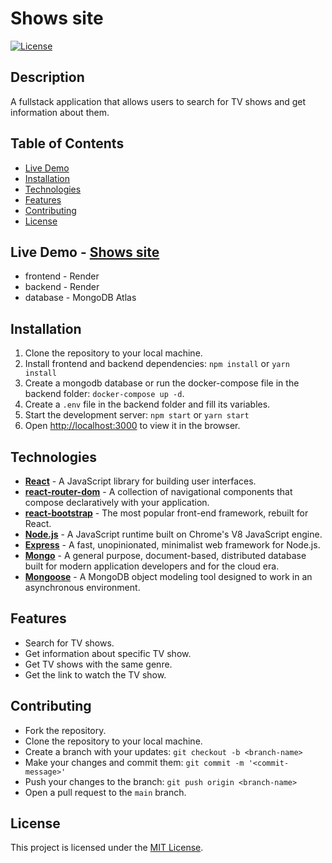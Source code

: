 # Shows site

[![License](https://img.shields.io/badge/license-MIT-blue.svg)](LICENSE)

## Description

A fullstack application that allows users to search for TV shows and get information about them.

## Table of Contents

- [Live Demo](#live-demo---shows-site)
- [Installation](#installation)
- [Technologies](#technologies)
- [Features](#features)
- [Contributing](#contributing)
- [License](#license)

## Live Demo - [Shows site](https://shows-site-frontend.onrender.com/)

- frontend - Render
- backend - Render
- database - MongoDB Atlas

## Installation

1. Clone the repository to your local machine.
2. Install frontend and backend dependencies: `npm install` or `yarn install`
3. Create a mongodb database or run the docker-compose file in the backend folder: `docker-compose up -d`.
4. Create a `.env` file in the backend folder and fill its variables.
5. Start the development server: `npm start` or `yarn start`
6. Open [http://localhost:3000](http://localhost:3000) to view it in the browser.

## Technologies

- **[React](https://reactjs.org/)** - A JavaScript library for building user interfaces.
- **[react-router-dom](https://reactrouter.com/web/guides/quick-start)** - A collection of navigational components that compose declaratively with your application.
- **[react-bootstrap](https://react-bootstrap.github.io/)** - The most popular front-end framework, rebuilt for React.
- **[Node.js](https://nodejs.org/en/)** - A JavaScript runtime built on Chrome's V8 JavaScript engine.
- **[Express](https://expressjs.com/)** - A fast, unopinionated, minimalist web framework for Node.js.
- **[Mongo](https://www.mongodb.com/)** - A general purpose, document-based, distributed database built for modern application developers and for the cloud era.
- **[Mongoose](https://mongoosejs.com/)** - A MongoDB object modeling tool designed to work in an asynchronous environment.

## Features

- Search for TV shows.
- Get information about specific TV show.
- Get TV shows with the same genre.
- Get the link to watch the TV show.

## Contributing

- Fork the repository.
- Clone the repository to your local machine.
- Create a branch with your updates: `git checkout -b <branch-name>`
- Make your changes and commit them: `git commit -m '<commit-message>'`
- Push your changes to the branch: `git push origin <branch-name>`
- Open a pull request to the `main` branch.

## License

This project is licensed under the [MIT License](LICENSE).
